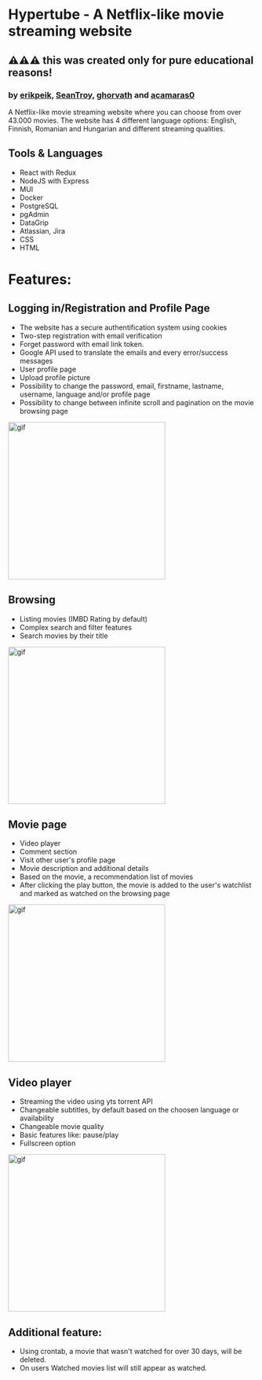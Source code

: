 # Hypertube - A Netflix-like movie streaming website
## ⚠️⚠️⚠️ this was created only for pure educational reasons! 
### by [erikpeik](https://github.com/erikpeik), [SeanTroy](https://github.com/SeanTroy), [ghorvath](https://github.com/mobahug) and [acamaras0](https://github.com/acamaras0)

A Netflix-like movie streaming website where you can choose from over 43.000 movies.
The website has 4 different language options: English, Finnish, Romanian and Hungarian and different streaming qualities.

## Tools & Languages

  - React with Redux
  - NodeJS with Express
  - MUI
  - Docker
  - PostgreSQL
  - pgAdmin
  - DataGrip
  - Atlassian, Jira
  - CSS
  - HTML


# Features:

## Logging in/Registration and Profile Page

  - The website has a secure authentification system using cookies
  - Two-step registration with email verification
  - Forget password with email link token.
  - Google API used to translate the emails and every error/success messages
  - User profile page
  - Upload profile picture
  - Possibility to change the password, email, firstname, lastname, username, language and/or profile page
  - Possibility to change between infinite scroll and pagination on the movie browsing page
  
  
  <div>
    <img height="320em"  src="https://user-images.githubusercontent.com/83179142/202658873-2df0c9f2-3e1c-43da-9aa3-1d2088ce2a1a.gif" alt="gif"/>
  </div>
  
  
  ## Browsing
  
  - Listing movies (IMBD Rating by default)
  - Complex search and filter features
  - Search movies by their title


  <div>
    <img height="320em"  src="https://user-images.githubusercontent.com/83179142/202667460-26960950-79a1-47cc-a932-69ba974d253f.gif" alt="gif"/>
  </div>


  ## Movie page
  
  - Video player
  - Comment section
  - Visit other user's profile page
  - Movie description and additional details
  - Based on the movie, a recommendation list of movies
  - After clicking the play button, the movie is added to the user's watchlist and marked as watched on the browsing page

  <div>
    <img height="320em"  src="https://user-images.githubusercontent.com/83179142/202673859-8fda9939-d2fc-4f68-a8b9-3a1687e7139d.gif" alt="gif"/>
  </div>


## Video player

  - Streaming the video using yts torrent API
  - Changeable subtitles, by default based on the choosen language or availability
  - Changeable movie quality
  - Basic features like: pause/play
  - Fullscreen option
 
 
  <div>
    <img height="320em" src="https://user-images.githubusercontent.com/83179142/202702017-ddacdcd1-1e05-4d8d-8d8d-92750eed1d21.gif" alt="gif"/>
  </div>
 
## Additional feature:

  - Using crontab, a movie that wasn't watched for over 30 days, will be deleted.
  - On users Watched movies list will still appear as watched.